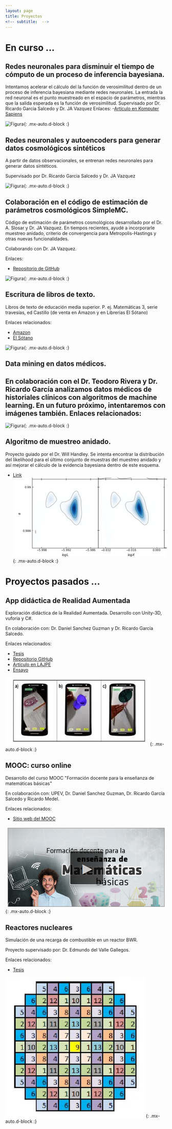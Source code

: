 ```yaml
---
layout: page
title: Proyectos
<!-- subtitle:  -->
---
```


# En curso ...

## Redes neuronales para disminuir el tiempo de cómputo de un proceso de inferencia bayesiana.
Intentamos acelerar el cálculo del la función de verosimilitud dentro de un proceso de inferencia bayesiana mediante redes neuronales. 
La entrada la red neuronal es el punto muestreado en el espacio de parámetros, mientras que la salida esperada es la función de verosimilitud. 
Supervisado por Dr. Ricardo Garcia Salcedo y Dr. JA Vazquez
Enlaces:
-<a href="https://www.academia.edu/42113814/Una_Aplicaci%C3%B3n_de_las_Redes_Neuronales_Artificiales_en_la_Cosmolog%C3%ADa">Artículo en Komputer Sapiens</a>

![Figura](https://igomezv.github.io/assets/img/bambiuam.png){: .mx-auto.d-block :}

## Redes neuronales y autoencoders para generar datos cosmológicos sintéticos 
A partir de datos observacionales, se entrenan redes neuronales para generar datos sintéticos.

Supervisado por Dr. Ricardo Garcia Salcedo y Dr. JA Vazquez

![Figura](https://igomezv.github.io/assets/img/reconstruction.png){: .mx-auto.d-block :}


## Colaboración en el código de estimación de parámetros cosmológicos SimpleMC.
Código de estimación de parámetros cosmológicos desarrollado por el Dr. A. Slosar y Dr. JA Vazquez. En tiempos recientes, ayudé a incorporarle muestreo anidado, criterio de convergencia para Metropolis-Hastings y otras nuevas funcionalidades.

Colaborando con Dr.  JA Vazquez.

Enlaces:
 -  <a href="hhttps://github.com/ja-vazquez/SimpleMC">Repositorio de GitHub</a>

![Figura](https://igomezv.github.io/assets/img/triangleSimplemc.png){: .mx-auto.d-block :}


## Escritura de libros de texto.

Libros de texto de educación media superior. P. ej. Matemáticas 3, serie travesías, ed Castillo (de venta en Amazon y en Librerias El Sótano)

Enlaces relacionados:
-  <a href="https://www.amazon.com.mx/Matem%C3%A1ticas-Ricardo-Garc%C3%ADa-Salcedo-Esquivel/dp/6075405224">Amazon</a>
 -  <a href="https://www.elsotano.com/libro/travesias-secundaria-matematicas-3_10554150">El Sótano</a>

![Figura](https://igomezv.github.io/assets/img/mateTravesias.png){: .mx-auto.d-block :}


## Data mining en datos médicos.
En colaboración con el Dr. Teodoro Rivera y Dr. Ricardo García analizamos datos médicos de historiales clínicos con algoritmos de machine learning. En un futuro próximo, intentaremos con imágenes también. 
Enlaces relacionados:
-

![Figura](https://igomezv.github.io/assets/img/medicalCluster.png){: .mx-auto.d-block :}


## Algoritmo de muestreo anidado.
Proyecto guiado por el Dr. Will Handley. Se intenta encontrar la distribución del likelihood para el último conjunto de muestras del muestreo anidado y así mejorar el cálculo de la evidencia bayesiana dentro de este esquema.
-  <a href=https://www.kicc.cam.ac.uk/directory/isidro-gomez-vargas-mr>Link</a>
![Figura](https://raw.githubusercontent.com/igomezv/igomezv.github.io/master/assets/img/nested.png){: .mx-auto.d-block :}


# Proyectos pasados ...

## App didáctica de Realidad Aumentada
Exploración didáctica de la Realidad Aumentada. Desarrollo con Unity-3D, vuforia y C#.

En colaboración con:  Dr. Daniel Sanchez Guzman y Dr. Ricardo García Salcedo. 

Enlaces relacionados:
- <a href="https://www.academia.edu/35480448/Dise%C3%B1o_y_desarrollo_de_una_aplicaci%C3%B3n_para_dispositivos_m%C3%B3viles_de_realidad_aumentada">Tesis</a>
- <a href="https://github.com/igomezv/RAsolidsrev">Repositorio GitHub</a>
- <a href="https://www.academia.edu/38601945/Realidad_Aumentada_como_herramienta_did%C3%A1ctica_en_geometr%C3%ADa_3D">Artículo en LAJPE</a>
- <a href="https://www.academia.edu/35480477/Posibilidad_did%C3%A1ctica_de_la_Realidad_Aumentada">Ensayo</a>

![Figura](https://raw.githubusercontent.com/igomezv/igomezv.github.io/master/assets/img/RA.png){: .mx-auto.d-block :}

## MOOC: curso online
Desarrollo del curso MOOC "Formación docente para la enseñanza de matemáticas básicas"

En colaboración con: UPEV, Dr. Daniel Sanchez Guzman, Dr. Ricardo García Salcedo y Ricardo Medel.

Enlaces relacionados:
- <a href="https://moocs.upev.ipn.mx/courses/course-v1:UPEV+FD1+2019_2/about">Sitio web del MOOC</a>

![Figura](https://raw.githubusercontent.com/igomezv/igomezv.github.io/master/assets/img/mooc.png){: .mx-auto.d-block :}

## Reactores nucleares
Simulación de una recarga de combustible en un reactor BWR. 

Proyecto supervisado por: Dr. Edmundo del Valle Gallegos.

Enlaces relacionados:
- <a href="https://www.academia.edu/35480399/Seguimiento_operacional_de_una_recarga_de_combustible_de_un_reactor_BWR_con_SIMULATE_3">Tesis</a>

![Figura](https://raw.githubusercontent.com/igomezv/igomezv.github.io/master/assets/img/bwr.png){: .mx-auto.d-block :}


